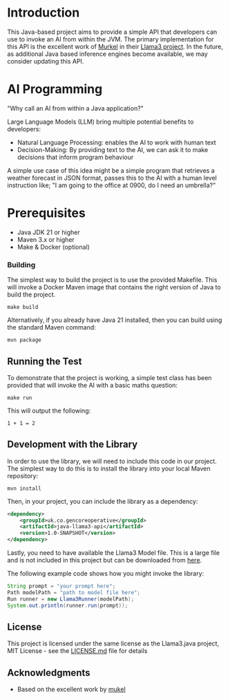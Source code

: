 # Introduction

This Java-based project aims to provide a simple API that developers can use to invoke an AI from within 
the JVM. The primary implementation for this API is the excellent work of [Murkel](https://github.com/mukel) 
in their [Llama3 project](https://github.com/mukel/llama3.java). In the future, as additional Java based 
inference engines become available, we may consider updating this API.

# AI Programming

"Why call an AI from within a Java application?"

Large Language Models (LLM) bring multiple potential benefits to developers:
- Natural Language Processing: enables the AI to work with human text
- Decision-Making: By providing text to the AI, we can ask it to make decisions that inform program behaviour

A simple use case of this idea might be a simple program that retrieves a weather forecast in JSON format,
passes this to the AI with a human level instruction like; "I am going to the office at 0900, do I need an 
umbrella?"

# Prerequisites

- Java JDK 21 or higher
- Maven 3.x or higher
- Make & Docker (optional)

### Building

The simplest way to build the project is to use the provided Makefile.
This will invoke a Docker Maven image that contains the right version of Java to build the project.

```commandline
make build
```

Alternatively, if you already have Java 21 installed, then you can build using the standard Maven command:

```commandline
mvn package
```

## Running the Test

To demonstrate that the project is working, a simple test class has been provided that will invoke the AI
with a basic maths question:

```commandline
make run
```
This will output the following:
```commandline
1 + 1 = 2
```

## Development with the Library

In order to use the library, we will need to include this code in our project. The simplest way to do this is to
install the library into your local Maven repository:

```commandline
mvn install
```

Then, in your project, you can include the library as a dependency:

```xml
<dependency>
    <groupId>uk.co.gencoreoperative</groupId>
    <artifactId>java-llama3-api</artifactId>
    <version>1.0-SNAPSHOT</version>
</dependency>
```

Lastly, you need to have available the Llama3 Model file. This is a large file and is not included in this project but
can be downloaded from [here](https://huggingface.co/mukel/Meta-Llama-3-8B-Instruct-GGUF).

The following example code shows how you might invoke the library:
```java
String prompt = "your prompt here";
Path modelPath = "path to model file here";
Run runner = new Llama3Runner(modelPath);
System.out.println(runner.run(prompt));
```

## License

This project is licensed under the same license as the Llama3.java project, MIT License - see the 
[LICENSE.md](LICENSE.md) file for details

## Acknowledgments

- Based on the excellent work by [mukel](https://github.com/mukel/llama3.java)